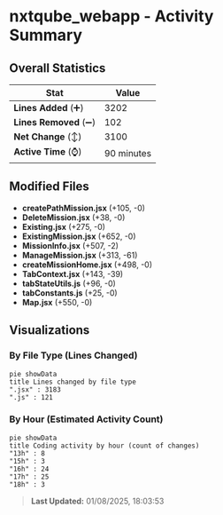 # nxtqube_webapp - Activity Summary 

## Overall Statistics

| Stat                   | Value                                                             |
| ---------------------- | ----------------------------------------------------------------- |
| **Lines Added** (➕)   | 3202                                          |
| **Lines Removed** (➖) | 102                                        |
| **Net Change** (↕)    | 3100                |
| **Active Time** (⌚)   | 90 minutes |


## Modified Files
- **createPathMission.jsx** (+105, -0)
- **DeleteMission.jsx** (+38, -0)
- **Existing.jsx** (+275, -0)
- **ExistingMission.jsx** (+652, -0)
- **MissionInfo.jsx** (+507, -2)
- **ManageMission.jsx** (+313, -61)
- **createMissionHome.jsx** (+498, -0)
- **TabContext.jsx** (+143, -39)
- **tabStateUtils.js** (+96, -0)
- **tabConstants.js** (+25, -0)
- **Map.jsx** (+550, -0)

## Visualizations

### By File Type (Lines Changed)

```mermaid
pie showData
title Lines changed by file type
".jsx" : 3183
".js" : 121
```

### By Hour (Estimated Activity Count)

```mermaid
pie showData
title Coding activity by hour (count of changes)
"13h" : 8
"15h" : 3
"16h" : 24
"17h" : 25
"18h" : 3
```


> **Last Updated:** 01/08/2025, 18:03:53